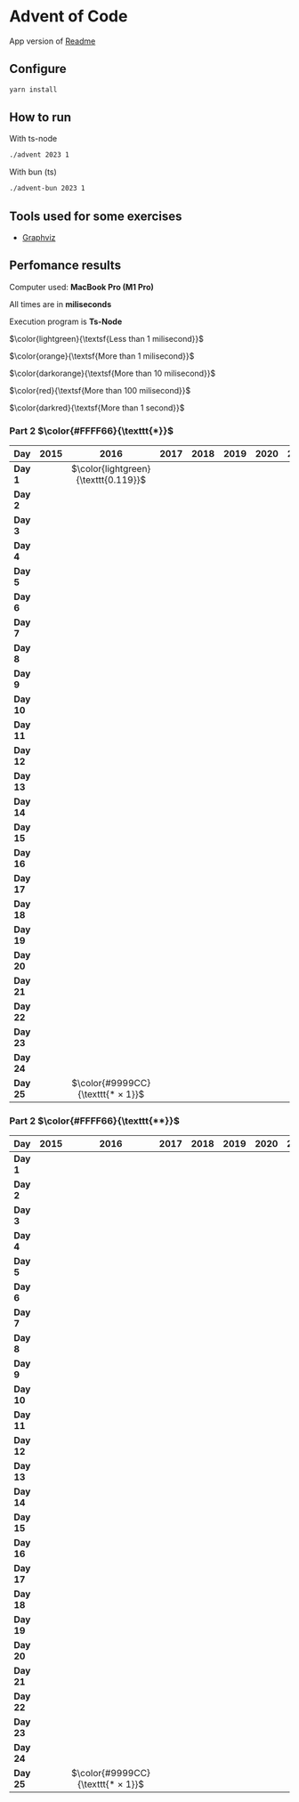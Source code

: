 # Advent of Code

App version of [Readme](./README.app.md)

## Configure

```sh
yarn install
```

## How to run

With ts-node

```sh
./advent 2023 1
```

With bun (ts)

```sh
./advent-bun 2023 1
```

## Tools used for some exercises

* [Graphviz](https://graphviz.org)

## Perfomance results

Computer used: **MacBook Pro (M1 Pro)**

All times are in **miliseconds**

Execution program is **Ts-Node**

$\color{lightgreen}{\textsf{Less than 1 milisecond}}$

$\color{orange}{\textsf{More than 1 milisecond}}$

$\color{darkorange}{\textsf{More than 10 milisecond}}$

$\color{red}{\textsf{More than 100 milisecond}}$

$\color{darkred}{\textsf{More than 1 second}}$



### Part 2 $\color{#FFFF66}{\texttt{*}}$

| **Day** | **2015** | **2016** | **2017** | **2018** | **2019** | **2020** | **2021** | **2022** | **2023** |
|---------|:--------:|:--------:|:--------:|:--------:|:--------:|:--------:|:--------:|:--------:|:--------:|
| **Day 1** |         | $\color{lightgreen}{\texttt{0.119}}$ |         |         |         |         |         |         | $\color{lightgreen}{\texttt{0.640}}$ |
| **Day 2** |         |         |         |         |         |         |         |         | $\color{lightgreen}{\texttt{0.106}}$ |
| **Day 3** |         |         |         |         |         |         |         |         | $\color{orange}{\texttt{2.676}}$ |
| **Day 4** |         |         |         |         |         |         |         |         | $\color{lightgreen}{\texttt{0.426}}$ |
| **Day 5** |         |         |         |         |         |         |         |         | $\color{lightgreen}{\texttt{0.364}}$ |
| **Day 6** |         |         |         |         |         |         |         |         | $\color{lightgreen}{\texttt{0.047}}$ |
| **Day 7** |         |         |         |         |         |         |         |         | $\color{orange}{\texttt{2.683}}$ |
| **Day 8** |         |         |         |         |         |         |         |         | $\color{orange}{\texttt{1.333}}$ |
| **Day 9** |         |         |         |         |         |         |         |         | $\color{orange}{\texttt{2.433}}$ |
| **Day 10** |         |         |         |         |         |         |         |         | $\color{orange}{\texttt{1.766}}$ |
| **Day 11** |         |         |         |         |         |         |         |         | $\color{orange}{\texttt{7.678}}$ |
| **Day 12** |         |         |         |         |         |         |         |         | $\color{darkorange}{\texttt{23.652}}$ |
| **Day 13** |         |         |         |         |         |         |         |         | $\color{orange}{\texttt{2.605}}$ |
| **Day 14** |         |         |         |         |         |         |         |         | $\color{orange}{\texttt{3.359}}$ |
| **Day 15** |         |         |         |         |         |         |         |         | $\color{lightgreen}{\texttt{0.928}}$ |
| **Day 16** |         |         |         |         |         |         |         |         | $\color{orange}{\texttt{6.506}}$ |
| **Day 17** |         |         |         |         |         |         |         |         | $\color{red}{\texttt{731.511}}$ |
| **Day 18** |         |         |         |         |         |         |         |         | $\color{lightgreen}{\texttt{0.195}}$ |
| **Day 19** |         |         |         |         |         |         |         |         | $\color{orange}{\texttt{1.710}}$ |
| **Day 20** |         |         |         |         |         |         |         |         | $\color{darkorange}{\texttt{11.904}}$ |
| **Day 21** |         |         |         |         |         |         |         |         | $\color{darkorange}{\texttt{47.542}}$ |
| **Day 22** |         |         |         |         |         |         |         |         | $\color{red}{\texttt{209.524}}$ |
| **Day 23** |         |         |         |         |         |         |         |         | $\color{orange}{\texttt{1.016}}$ |
| **Day 24** |         |         |         |         |         |         |         |         | $\color{darkorange}{\texttt{35.950}}$ |
| **Day 25** |         | $\color{#9999CC}{\texttt{* × 1}}$ |         |         |         |         |         |         | $\color{#FFFF66}{\texttt{* × 50}}$ | $\color{#9999CC}{\texttt{* × 49}}$ |


### Part 2 $\color{#FFFF66}{\texttt{**}}$

| **Day** | **2015** | **2016** | **2017** | **2018** | **2019** | **2020** | **2021** | **2022** | **2023** |
|---------|:--------:|:--------:|:--------:|:--------:|:--------:|:--------:|:--------:|:--------:|:--------:|
| **Day 1** |         |         |         |         |         |         |         |         | $\color{orange}{\texttt{1.598}}$ |
| **Day 2** |         |         |         |         |         |         |         |         | $\color{lightgreen}{\texttt{0.103}}$ |
| **Day 3** |         |         |         |         |         |         |         |         | $\color{orange}{\texttt{1.221}}$ |
| **Day 4** |         |         |         |         |         |         |         |         | $\color{lightgreen}{\texttt{0.475}}$ |
| **Day 5** |         |         |         |         |         |         |         |         | $\color{darkred}{\texttt{>8m}}$ |
| **Day 6** |         |         |         |         |         |         |         |         | $\color{lightgreen}{\texttt{0.041}}$ |
| **Day 7** |         |         |         |         |         |         |         |         | $\color{orange}{\texttt{5.344}}$ |
| **Day 8** |         |         |         |         |         |         |         |         | $\color{orange}{\texttt{6.380}}$ |
| **Day 9** |         |         |         |         |         |         |         |         | $\color{lightgreen}{\texttt{0.925}}$ |
| **Day 10** |         |         |         |         |         |         |         |         | $\color{orange}{\texttt{7.517}}$ |
| **Day 11** |         |         |         |         |         |         |         |         | $\color{orange}{\texttt{5.206}}$ |
| **Day 12** |         |         |         |         |         |         |         |         | $\color{red}{\texttt{528.548}}$ |
| **Day 13** |         |         |         |         |         |         |         |         | $\color{lightgreen}{\texttt{0.569}}$ |
| **Day 14** |         |         |         |         |         |         |         |         | $\color{red}{\texttt{482.525}}$ |
| **Day 15** |         |         |         |         |         |         |         |         | $\color{orange}{\texttt{1.341}}$ |
| **Day 16** |         |         |         |         |         |         |         |         | $\color{darkred}{\texttt{>1s}}$ |
| **Day 17** |         |         |         |         |         |         |         |         | $\color{darkred}{\texttt{>2s}}$ |
| **Day 18** |         |         |         |         |         |         |         |         | $\color{lightgreen}{\texttt{0.112}}$ |
| **Day 19** |         |         |         |         |         |         |         |         | $\color{orange}{\texttt{2.112}}$ |
| **Day 20** |         |         |         |         |         |         |         |         | $\color{darkorange}{\texttt{17.168}}$ |
| **Day 21** |         |         |         |         |         |         |         |         | $\color{darkred}{\texttt{>18s}}$ |
| **Day 22** |         |         |         |         |         |         |         |         | $\color{darkred}{\texttt{>1m}}$ |
| **Day 23** |         |         |         |         |         |         |         |         | $\color{darkred}{\texttt{>5s}}$ |
| **Day 24** |         |         |         |         |         |         |         |         | $\color{darkred}{\texttt{>7s}}$ |
| **Day 25** |         | $\color{#9999CC}{\texttt{* × 1}}$ |         |         |         |         |         |         | $\color{#FFFF66}{\texttt{* × 50}}$ | $\color{#9999CC}{\texttt{* × 49}}$ |
